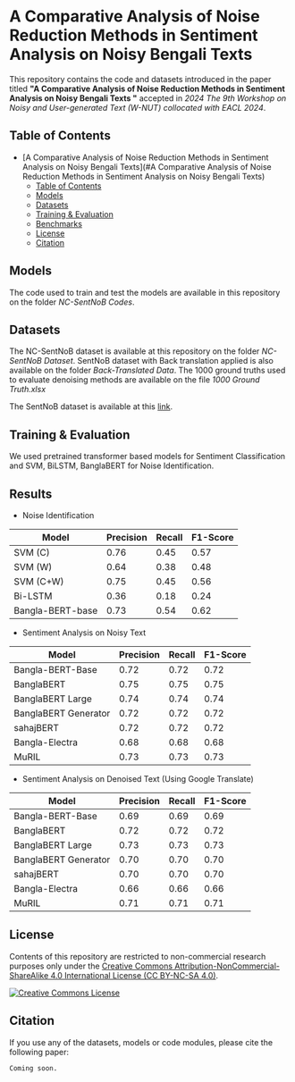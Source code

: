 # A Comparative Analysis of Noise Reduction Methods in Sentiment Analysis on Noisy Bengali Texts

This repository contains the code and datasets introduced in the paper titled **"A Comparative Analysis of Noise Reduction Methods in Sentiment Analysis on Noisy Bengali Texts
"** accepted in *2024 The 9th Workshop on Noisy and User-generated Text (W-NUT) collocated with EACL 2024*.

## Table of Contents

- [A Comparative Analysis of Noise Reduction Methods in Sentiment Analysis on Noisy Bengali Texts](#A Comparative Analysis of Noise Reduction Methods in Sentiment Analysis on Noisy Bengali Texts)
  - [Table of Contents](#table-of-contents)
  - [Models](#models)
  - [Datasets](#datasets)
  - [Training & Evaluation](#training--evaluation)
  - [Benchmarks](#benchmarks)
  - [License](#license)
  - [Citation](#citation)

## Models

The code used to train and test the models are available in this repository on the folder *NC-SentNoB Codes*.


## Datasets

The NC-SentNoB dataset is available at this repository on the folder *NC-SentNoB Dataset*.
SentNoB dataset with Back translation applied is also available on the folder *Back-Translated Data*.
The 1000 ground truths used to evaluate denoising methods are available on the file *1000 Ground Truth.xlsx*

The SentNoB dataset is available at this [link](https://github.com/KhondokerIslam/SentNoB).


## Training & Evaluation

We used pretrained transformer based models for Sentiment Classification and SVM, BiLSTM, BanglaBERT for Noise Identification.

## Results
 
* Noise Identification

| Model           |  Precision | Recall  | F1-Score  |
|-----------------|------------|---------|-----------|
|SVM (C)          |  0.76      | 0.45    | 0.57      |
|SVM (W)          |  0.64      | 0.38    | 0.48      |
|SVM (C+W)        |  0.75      | 0.45    | 0.56      |
|Bi-LSTM          |  0.36      | 0.18    | 0.24      |
|Bangla-BERT-base |  0.73      | 0.54    | 0.62      |

* Sentiment Analysis on Noisy Text

| Model | Precision | Recall  | F1-Score  |
|-------|-----------|---------|-----------|
|Bangla-BERT-Base     | 0.72  | 0.72  | 0.72  |
|BanglaBERT           | 0.75  | 0.75  | 0.75  |
|BanglaBERT Large     | 0.74  | 0.74  | 0.74  |
|BanglaBERT Generator | 0.72  | 0.72  | 0.72  |
|sahajBERT            | 0.72  | 0.72  | 0.72  |
|Bangla-Electra       | 0.68  | 0.68  | 0.68  |
|MuRIL                | 0.73  | 0.73  | 0.73  |

* Sentiment Analysis on Denoised Text (Using Google Translate)

| Model | Precision | Recall  | F1-Score  |
|-------|-----------|---------|-----------|
|Bangla-BERT-Base     | 0.69  | 0.69  | 0.69  |
|BanglaBERT           | 0.72  | 0.72  | 0.72  |
|BanglaBERT Large     | 0.73  | 0.73  | 0.73  |
|BanglaBERT Generator | 0.70  | 0.70  | 0.70  |
|sahajBERT            | 0.70  | 0.70  | 0.70  |
|Bangla-Electra       | 0.66  | 0.66  | 0.66  |
|MuRIL                | 0.71  | 0.71  | 0.71  |

## License
Contents of this repository are restricted to non-commercial research purposes only under the [Creative Commons Attribution-NonCommercial-ShareAlike 4.0 International License (CC BY-NC-SA 4.0)](https://creativecommons.org/licenses/by-nc-sa/4.0/). 

<a rel="license" href="http://creativecommons.org/licenses/by-nc-sa/4.0/"><img alt="Creative Commons License" style="border-width:0" src="https://i.creativecommons.org/l/by-nc-sa/4.0/88x31.png" /></a>

## Citation
If you use any of the datasets, models or code modules, please cite the following paper:
```
Coming soon.
```
